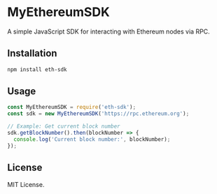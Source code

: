 # MyEthereumSDK

A simple JavaScript SDK for interacting with Ethereum nodes via RPC.

## Installation

```bash
npm install eth-sdk
```

## Usage

```javascript
const MyEthereumSDK = require('eth-sdk');
const sdk = new MyEthereumSDK('https://rpc.ethereum.org');

// Example: Get current block number
sdk.getBlockNumber().then(blockNumber => {
  console.log('Current block number:', blockNumber);
});
```

## License

MIT License.
